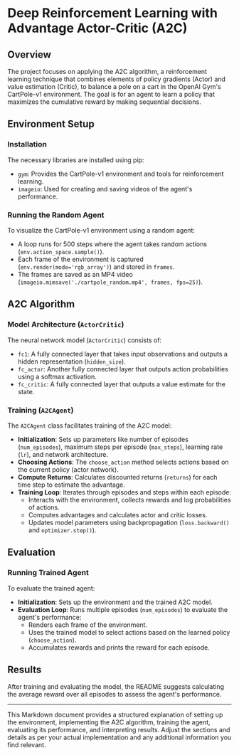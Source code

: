 # Deep Reinforcement Learning with Advantage Actor-Critic (A2C)

## Overview
The project focuses on applying the A2C algorithm, a reinforcement learning technique that combines elements of policy gradients (Actor) and value estimation (Critic), to balance a pole on a cart in the OpenAI Gym's CartPole-v1 environment. The goal is for an agent to learn a policy that maximizes the cumulative reward by making sequential decisions.

## Environment Setup

### Installation

The necessary libraries are installed using pip:
- `gym`: Provides the CartPole-v1 environment and tools for reinforcement learning.
- `imageio`: Used for creating and saving videos of the agent's performance.

### Running the Random Agent

To visualize the CartPole-v1 environment using a random agent:
- A loop runs for 500 steps where the agent takes random actions (`env.action_space.sample()`).
- Each frame of the environment is captured (`env.render(mode='rgb_array')`) and stored in `frames`.
- The frames are saved as an MP4 video (`imageio.mimsave('./cartpole_random.mp4', frames, fps=25)`).

## A2C Algorithm

### Model Architecture (`ActorCritic`)

The neural network model (`ActorCritic`) consists of:
- `fc1`: A fully connected layer that takes input observations and outputs a hidden representation (`hidden_size`).
- `fc_actor`: Another fully connected layer that outputs action probabilities using a softmax activation.
- `fc_critic`: A fully connected layer that outputs a value estimate for the state.

### Training (`A2CAgent`)

The `A2CAgent` class facilitates training of the A2C model:
- **Initialization**: Sets up parameters like number of episodes (`num_episodes`), maximum steps per episode (`max_steps`), learning rate (`lr`), and network architecture.
- **Choosing Actions**: The `choose_action` method selects actions based on the current policy (actor network).
- **Compute Returns**: Calculates discounted returns (`returns`) for each time step to estimate the advantage.
- **Training Loop**: Iterates through episodes and steps within each episode:
  - Interacts with the environment, collects rewards and log probabilities of actions.
  - Computes advantages and calculates actor and critic losses.
  - Updates model parameters using backpropagation (`loss.backward()` and `optimizer.step()`).

## Evaluation

### Running Trained Agent

To evaluate the trained agent:
- **Initialization**: Sets up the environment and the trained A2C model.
- **Evaluation Loop**: Runs multiple episodes (`num_episodes`) to evaluate the agent's performance:
  - Renders each frame of the environment.
  - Uses the trained model to select actions based on the learned policy (`choose_action`).
  - Accumulates rewards and prints the reward for each episode.

## Results

After training and evaluating the model, the README suggests calculating the average reward over all episodes to assess the agent's performance.

---

This Markdown document provides a structured explanation of setting up the environment, implementing the A2C algorithm, training the agent, evaluating its performance, and interpreting results. Adjust the sections and details as per your actual implementation and any additional information you find relevant.
